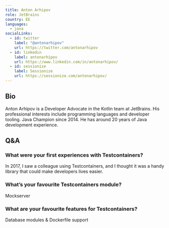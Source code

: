 ```yaml
---
title: Anton Arhipov
role: JetBrains
country: EE
languages:
  - java
socialLinks:
  - id: twitter
    label: "@antonarhipov"
    url: https://twitter.com/antonarhipov
  - id: linkedin
    label: antonarhipov
    url: https://www.linkedin.com/in/antonarhipov/
  - id: sessionize
    label: Sessionize
    url: https://sessionize.com/antonarhipov/
---
```

## Bio
Anton Arhipov is a Developer Advocate in the Kotlin team at JetBrains. His professional interests include programming languages and developer tooling. Java Champion since 2014. He has around 20 years of Java development experience.

## Q&A
### What were your first experiences with Testcontainers?
In 2017, I saw a colleague using Testcontainers, and I thought it was a handy library that could make developers lives easier.

### What’s your favourite Testcontainers module?
Mockserver

### What are your favourite features for Testcontainers?
Database modules & Dockerfile support